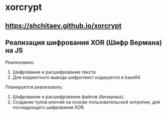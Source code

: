 # xorcrypt
## https://shchitaev.github.io/xorcrypt
## Реализация шифрования XOR (Шифр Вермана) на JS 

Реализовано: 

1) Шифрование и расшифрование текста 
2) Для корректного вывода шифротекст кодируется в base64


Планируется реализовать: 

1) Шифрование и расшифрование файлов (бинарных).
2) Создание пулла ключей на основе пользовательской энтропии, для последующего шифрования XOR.
